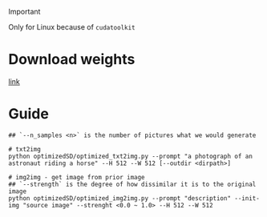 > [!IMPORTANT]
> Only for Linux because of `cudatoolkit`

# Download weights
[link](https://huggingface.co/CompVis/stable-diffusion)

# Guide
```shell
## `--n_samples <n>` is the number of pictures what we would generate

# txt2img
python optimizedSD/optimized_txt2img.py --prompt "a photograph of an astronaut riding a horse" --H 512 --W 512 [--outdir <dirpath>]

# img2img - get image from prior image
## `--strength` is the degree of how dissimilar it is to the original image
python optimizedSD/optimized_img2img.py --prompt "description" --init-img "source image" --strenght <0.0 ~ 1.0> --H 512 --W 512
```
